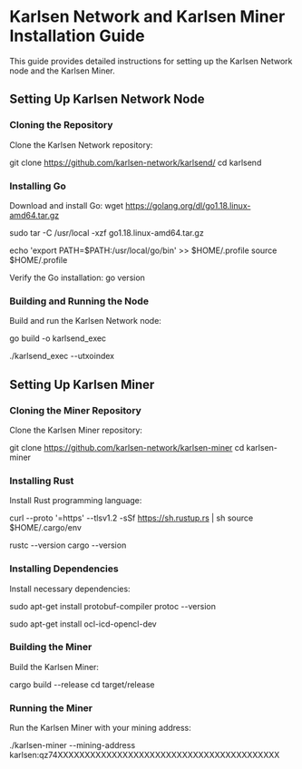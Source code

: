 # Karlsen Network and Karlsen Miner Installation Guide

This guide provides detailed instructions for setting up the Karlsen Network node and the Karlsen Miner.

## Setting Up Karlsen Network Node

### Cloning the Repository
Clone the Karlsen Network repository:

git clone https://github.com/karlsen-network/karlsend/
cd karlsend

### Installing Go

Download and install Go:
wget https://golang.org/dl/go1.18.linux-amd64.tar.gz

sudo tar -C /usr/local -xzf go1.18.linux-amd64.tar.gz

echo 'export PATH=$PATH:/usr/local/go/bin' >> $HOME/.profile
source $HOME/.profile

Verify the Go installation:
go version

### Building and Running the Node
Build and run the Karlsen Network node:

go build -o karlsend_exec

./karlsend_exec --utxoindex

## Setting Up Karlsen Miner

### Cloning the Miner Repository
Clone the Karlsen Miner repository:

git clone https://github.com/karlsen-network/karlsen-miner
cd karlsen-miner

### Installing Rust
Install Rust programming language:

curl --proto '=https' --tlsv1.2 -sSf https://sh.rustup.rs | sh
source $HOME/.cargo/env

rustc --version
cargo --version

### Installing Dependencies
Install necessary dependencies:

sudo apt-get install protobuf-compiler
protoc --version

sudo apt-get install ocl-icd-opencl-dev

### Building the Miner

Build the Karlsen Miner:

cargo build --release
cd target/release

### Running the Miner

Run the Karlsen Miner with your mining address:

./karlsen-miner --mining-address karlsen:qz74XXXXXXXXXXXXXXXXXXXXXXXXXXXXXXXXXXXXXXXXX
